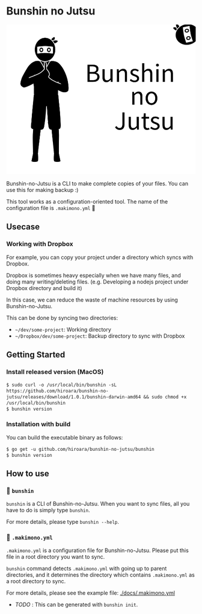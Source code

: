 # Bunshin no Jutsu

![Bunshin no Jutsu](./images/ninja.svg)

Bunshin-no-Jutsu is a CLI to make complete copies of your files.
You can use this for making backup :)

This tool works as a configuration-oriented tool.
The name of the configuration file is `.makimono.yml` :scroll:

## Usecase

### Working with Dropbox

For example, you can copy your project under a directory which syncs with Dropbox.

Dropbox is sometimes heavy especially when we have many files, and doing many writing/deleting files.
(e.g. Developing a nodejs project under Dropbox directory and build it)

In this case, we can reduce the waste of machine resources by using Bunshin-no-Jutsu.

This can be done by syncing two directories:

- `~/dev/some-project`: Working directory
- `~/Dropbox/dev/some-project`: Backup directory to sync with Dropbox

## Getting Started

### Install released version (MacOS)

```
$ sudo curl -o /usr/local/bin/bunshin -sL https://github.com/hiroara/bunshin-no-jutsu/releases/download/1.0.1/bunshin-darwin-amd64 && sudo chmod +x /usr/local/bin/bunshin
$ bunshin version
```

### Installation with build

You can build the executable binary as follows:

```
$ go get -u github.com/hiroara/bunshin-no-jutsu/bunshin
$ bunshin version
```

## How to use

### :dancers: `bunshin`

`bunshin` is a CLI of Bunshin-no-Jutsu.
When you want to sync files, all you have to do is simply type `bunshin`.

For more details, please type `bunshin --help`.

### :scroll: `.makimono.yml`

`.makimono.yml` is a configuration file for Bunshin-no-Jutsu.
Please put this file in a root directory you want to sync.

`bunshin` command detects `.makimono.yml` with going up to parent directories, and it determines the directory which contains `.makimono.yml` as a root directory to sync.

For more details, please see the example file: [./docs/.makimono.yml](./docs/.makimono.yml)

- _TODO_ : This can be generated with `bunshin init`.
